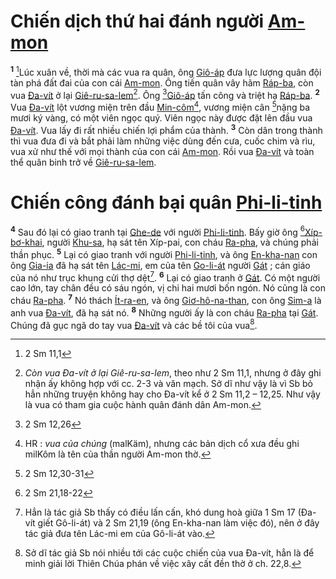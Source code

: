 # Chiến dịch thứ hai đánh người [Am-mon]()
<sup><b>1</b></sup> [^1@-e0923ccd-b6de-48a7-aebb-45aa83d79f8e]Lúc xuân về, thời mà các vua ra quân, ông [Giô-áp]() đưa lực lượng quân đội tàn phá đất đai của con cái [Am-mon](). Ông tiến quân vây hãm [Ráp-ba](), còn vua [Đa-vít]() ở lại [Giê-ru-sa-lem]()[^1-e0923ccd-b6de-48a7-aebb-45aa83d79f8e]. Ông [^2@-e0923ccd-b6de-48a7-aebb-45aa83d79f8e][Giô-áp]() tấn công và triệt hạ [Ráp-ba](). <sup><b>2</b></sup> Vua [Đa-vít]() lột vương miện trên đầu [Min-côm]()[^2-e0923ccd-b6de-48a7-aebb-45aa83d79f8e], vương miện cân [^3@-e0923ccd-b6de-48a7-aebb-45aa83d79f8e]nặng ba mươi ký vàng, có một viên ngọc quý. Viên ngọc này được đặt lên đầu vua [Đa-vít](). Vua lấy đi rất nhiều chiến lợi phẩm của thành. <sup><b>3</b></sup> Còn dân trong thành thì vua đưa đi và bắt phải làm những việc dùng đến cưa, cuốc chim và rìu, vua xử như thế với mọi thành của con cái [Am-mon](). Rồi vua [Đa-vít]() và toàn thể quân binh trở về [Giê-ru-sa-lem]().


# Chiến công đánh bại quân [Phi-li-tinh]()
<sup><b>4</b></sup> Sau đó lại có giao tranh tại [Ghe-de]() với người [Phi-li-tinh](). Bấy giờ ông [^4@-e0923ccd-b6de-48a7-aebb-45aa83d79f8e][Xíp-bơ-khai](), người [Khu-sa](), hạ sát tên Xíp-pai, con cháu [Ra-pha](), và chúng phải thần phục. <sup><b>5</b></sup> Lại có giao tranh với người [Phi-li-tinh](), và ông [En-kha-nan]() con ông [Gia-ia]() đã hạ sát tên [Lác-mi](), em của tên [Go-li-át]() người [Gát]() ; cán giáo của nó như trục khung cửi thợ dệt[^3-e0923ccd-b6de-48a7-aebb-45aa83d79f8e]. <sup><b>6</b></sup> Lại có giao tranh ở [Gát](). Có một người cao lớn, tay chân đều có sáu ngón, vị chi hai mươi bốn ngón. Nó cũng là con cháu [Ra-pha](). <sup><b>7</b></sup> Nó thách [Ít-ra-en](), và ông [Giơ-hô-na-than](), con ông [Sim-a]() là anh vua [Đa-vít](), đã hạ sát nó. <sup><b>8</b></sup> Những người ấy là con cháu [Ra-pha]() tại [Gát](). Chúng đã gục ngã do tay vua [Đa-vít]() và các bề tôi của vua[^4-e0923ccd-b6de-48a7-aebb-45aa83d79f8e].

[^1-e0923ccd-b6de-48a7-aebb-45aa83d79f8e]: *Còn vua Đa-vít ở lại Giê-ru-sa-lem*, theo như 2 Sm 11,1, nhưng ở đây ghi nhận ấy không hợp với cc. 2-3 và văn mạch. Sở dĩ như vậy là vì Sb bỏ hẳn những truyện không hay cho Đa-vít kể ở 2 Sm 11,2 – 12,25. Như vậy là vua có tham gia cuộc hành quân đánh dân Am-mon.
[^2-e0923ccd-b6de-48a7-aebb-45aa83d79f8e]: HR : *vua của chúng* (malKäm), nhưng các bản dịch cổ xưa đều ghi milKôm là tên của thần người Am-mon thờ.
[^3-e0923ccd-b6de-48a7-aebb-45aa83d79f8e]: Hẳn là tác giả Sb thấy có điều lấn cấn, khó dung hoà giữa 1 Sm 17 (Đa-vít giết Gô-li-át) và 2 Sm 21,19 (ông En-kha-nan làm việc đó), nên ở đây tác giả đưa tên Lác-mi em của Gô-li-át vào.
[^4-e0923ccd-b6de-48a7-aebb-45aa83d79f8e]: Sở dĩ tác giả Sb nói nhiều tới các cuộc chiến của vua Đa-vít, hẳn là để minh giải lời Thiên Chúa phán về việc xây cất đền thờ ở ch. 22,8.
[^1@-e0923ccd-b6de-48a7-aebb-45aa83d79f8e]: 2 Sm 11,1
[^2@-e0923ccd-b6de-48a7-aebb-45aa83d79f8e]: 2 Sm 12,26
[^3@-e0923ccd-b6de-48a7-aebb-45aa83d79f8e]: 2 Sm 12,30-31
[^4@-e0923ccd-b6de-48a7-aebb-45aa83d79f8e]: 2 Sm 21,18-22